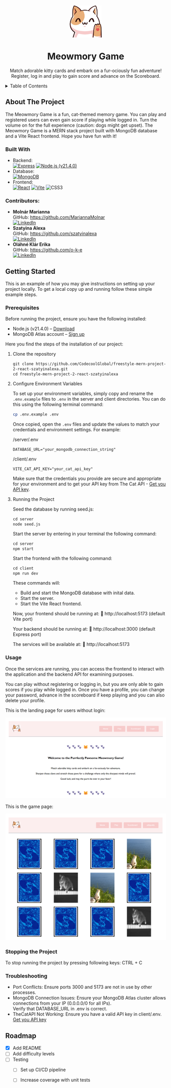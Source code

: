 <!-- PROJECT LOGO -->
<br />
<div align="center">
  <a>
    <img src="client/src/images/catlogo.png" alt="Logo" width="100" height="100">
  </a>
<h1 align="center">Meowmory Game</h1>

  <p align="center">
    Match adorable kitty cards and embark on a fur-ociously fun adventure! Register, log in and play to gain score and advance on the Scoreboard.
</p>
</div>

<!-- TABLE OF CONTENTS -->
<details>
  <summary>Table of Contents</summary>
  <ol>
    <li>
      <a href="#about-the-project">About The Project</a>
      <ul>
        <li><a href="#built-with">Built With</a></li>
      </ul>
    </li>
    <li><a href="#contributors">Contributors</a></li>
    <li>
      <a href="#getting-started">Getting Started</a>
      <ul>
        <li><a href="#prerequisites">Prerequisites</a></li>
        <li><a href="#installation">Installation</a></li>
      </ul>
    </li>
    <li><a href="#usage">Usage</a></li>
    <li><a href="#stopping the containers">Stopping the App</a></li>
    <li><a href="#troubleshooting">Troubleshooting</a></li>
    <li><a href="#roadmap">Roadmap</a></li>
  </ol>
</details>

<!-- ABOUT THE PROJECT -->
## About The Project
The Meowmory Game is a fun, cat-themed memory game. You can play and registered users can even gain score if playing while logged in. Turn the volume on for the full experience (caution: dogs might get upset).
The Meowmory Game is a MERN stack project built with MongoDB database and a Vite React frontend.
Hope you have fun with it!  

### Built With
- Backend:   
  [![Express][Express.js]][Express-url]
  [![Node.js (v21.4.0)][Node.js]][Node.js-url]
- Database:  
  [![MongoDB][MongoDB]][MongoDB-url]
- Frontend:  
  [![React][React.js]][React-url]
  [![Vite][Vite]][Vite-url]
  ![CSS3][CSS3]  
  
### Contributors:

- **Molnár Marianna**   
    GitHub: https://github.com/MariannaMolnar  
    [![LinkedIn][linkedin-shield]][linkedin-url-m]
- **Szatyina Alexa**  
    GitHub: https://github.com/szatyinalexa  
    [![LinkedIn][linkedin-shield]][linkedin-url-a]
- **Oláhné Klár Erika**    
    GitHub: https://github.com/o-k-e  
    [![LinkedIn][linkedin-shield]][linkedin-url-e]


<!-- GETTING STARTED -->
## Getting Started

This is an example of how you may give instructions on setting up your project locally.
To get a local copy up and running follow these simple example steps.

### Prerequisites

Before running the project, ensure you have the following installed:
- Node.js (v21.4.0) – [Download][Node.js-url]
- MongoDB Atlas account – [Sign up][MongoDB-url]

Here you find the steps of the installation of our project:
1. Clone the repository
    ```
    git clone https://github.com/CodecoolGlobal/freestyle-mern-project-2-react-szatyinalexa.git
    cd freestyle-mern-project-2-react-szatyinalexa
    ```

2. Configure Environment Variables

   To set up your environment variables, simply copy and rename the `.env.example` files to `.env` in the server and client directories. You can do this using the following terminal command:

    ```bash
    cp .env.example .env
    ```

   Once copied, open the `.env` files and update the values to match your credentials and environment settings. For example:

   /server/.env
   ```plaintext
   DATABASE_URL="your_mongodb_connection_string"
   ```

   /client/.env
   ```plaintext
   VITE_CAT_API_KEY="your_cat_api_key"
   ```

   Make sure that the credentials you provide are secure and appropriate for your environment and to get your API key from The Cat API - [Get you API key][CatAPI-url].

3. Running the Project

    Seed the database by running seed.js:
    ```
    cd server
    node seed.js
    ```

    Start the server by entering in your terminal the following command:
    ````
    cd server
    npm start
    ````

    Start the frontend with the following command:
    ````
    cd client
    npm run dev
    ````

   These commands will:
    - Build and start the MongoDB database with inital data.
    - Start the server.
    - Start the Vite React frontend.

   Now, your frontend should be running at:
🔗 http://localhost:5173 (default Vite port)

   Your backend should be running at:
🔗 http://localhost:3000 (default Express port)

   The services will be available at:
🔗 http://localhost:5173


### Usage

Once the services are running, you can access the frontend to interact with the application and the backend API for examining purposes.

You can play without registering or logging in, but you are only able to gain scores if you play while logged in. Once you have a profile, you can change your password, advance in the scoreboard if keep playing and you can also delete your profile.


This is the landing page for users without login:

![Website Landing Screenshot](client/src/images/landing-page.png)


This is the game page:

![Game Screenshot](client/src/images/game2.png)


### Stopping the Project

To stop running the project by pressing following keys:
CTRL + C


### Troubleshooting

- Port Conflicts:
  Ensure ports 3000 and 5173 are not in use by other processes.
- MongoDB Connection Issues:
  Ensure your MongoDB Atlas cluster allows connections from your IP (0.0.0.0/0 for all IPs).  
  Verify that DATABASE_URL in .env is correct.
- TheCatAPI Not Working:
  Ensure you have a valid API key in client/.env. [Get you API key][CatAPI-url]


<!-- ROADMAP -->
## Roadmap

- [x] Add README
- [ ] Add difficulty levels
- [ ] Testing
    - [ ] Set up CI/CD pipeline
    - [ ] Increase coverage with unit tests


[MongoDB]: https://img.shields.io/badge/-MongoDB-13aa52?style=for-the-badge&logo=mongodb&logoColor=white
[MongoDB-url]: https://www.mongodb.com/cloud/atlas

[Express.js]: https://img.shields.io/badge/express.js-000000?style=for-the-badge&logo=express&logoColor=white
[Express-url]: https://expressjs.com/

[Node.js]: https://img.shields.io/badge/node.js-339933?style=for-the-badge&logo=Node.js&logoColor=white
[Node.js-url]: https://nodejs.org/

[React.js]: https://img.shields.io/badge/React-20232A?style=for-the-badge&logo=react&logoColor=61DAFB
[React-url]: https://reactjs.org/

[Vite]: https://img.shields.io/badge/Vite-646CFF?style=for-the-badge&logo=vite&logoColor=white
[Vite-url]: https://vitejs.dev/

[CSS3]: https://img.shields.io/badge/CSS3-1572B6?style=for-the-badge&logo=css3&logoColor=white

[CatAPI-url]: https://thecatapi.com/

[linkedin-shield]: https://img.shields.io/badge/-LinkedIn-black.svg?style=for-the-badge&logo=linkedin&colorB=555
[linkedin-url-m]: https://www.linkedin.com/in/marianna-molnar-21956289
[linkedin-url-a]: linkedin.com/in/alexa-szatyina-29925632b
[linkedin-url-e]: linkedin.com/in/erika-klar